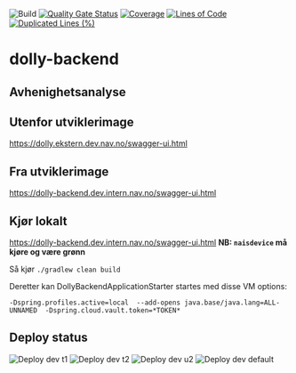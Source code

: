 ![Build](https://github.com/navikt/dolly-backend/workflows/Build/badge.svg)
[![Quality Gate Status](https://sonarcloud.io/api/project_badges/measure?project=navikt_dolly-backend&metric=alert_status)](https://sonarcloud.io/dashboard?id=navikt_dolly-backend)
[![Coverage](https://sonarcloud.io/api/project_badges/measure?project=navikt_dolly-backend&metric=coverage)](https://sonarcloud.io/dashboard?id=navikt_dolly-backend)
[![Lines of Code](https://sonarcloud.io/api/project_badges/measure?project=navikt_dolly-backend&metric=ncloc)](https://sonarcloud.io/dashboard?id=navikt_dolly-backend)
[![Duplicated Lines (%)](https://sonarcloud.io/api/project_badges/measure?project=navikt_dolly-backend&metric=duplicated_lines_density)](https://sonarcloud.io/dashboard?id=navikt_dolly-backend)

# dolly-backend

## Avhenighetsanalyse

## Utenfor utviklerimage

https://dolly.ekstern.dev.nav.no/swagger-ui.html

## Fra utviklerimage

https://dolly-backend.dev.intern.nav.no/swagger-ui.html

## Kjør lokalt

https://dolly-backend.dev.intern.nav.no/swagger-ui.html
**NB: `naisdevice` må kjøre og være grønn**

Så kjør `./gradlew clean build`

Deretter kan DollyBackendApplicationStarter startes med disse VM options:

`-Dspring.profiles.active=local 
--add-opens java.base/java.lang=ALL-UNNAMED 
-Dspring.cloud.vault.token=*TOKEN*`

## Deploy status

![Deploy dev t1](https://github.com/navikt/dolly-backend/workflows/Deploy%20dev%20t1/badge.svg)
![Deploy dev t2](https://github.com/navikt/dolly-backend/workflows/Deploy%20dev%20t2/badge.svg)
![Deploy dev u2](https://github.com/navikt/dolly-backend/workflows/Deploy%20dev%20u2/badge.svg)
![Deploy dev default](https://github.com/navikt/dolly-backend/workflows/Deploy%20dev%20default/badge.svg)
